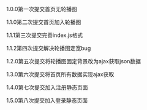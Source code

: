1.0.0第一次提交首页无轮播图

1.1.0第二次提交首页加入轮播图

1.1.1第三次提交完善index.js格式

1.1.2第四次提交解决轮播图定宽bug

1.2.0第五次提交将轮播图固定背景改为ajax获取json数据

1.3.0第六次提交将首页所有数据实现ajax获取

1.4.0第七次提交加入注册静态页面

1.5.0第八次提交加入登录静态页面